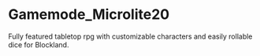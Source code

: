 Gamemode_Microlite20
====================

Fully featured tabletop rpg with customizable characters and easily rollable dice for Blockland.
